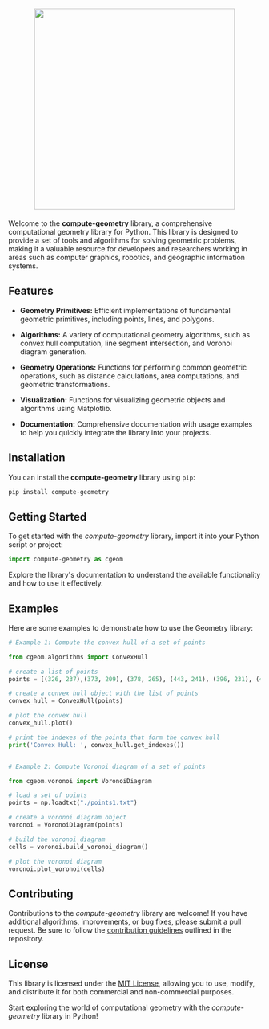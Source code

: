 <h1 align="center">
<img src="logo.png" width="400">
</h1>

Welcome to the **compute-geometry** library, a comprehensive computational geometry library for Python. This library is designed to provide a set of tools and algorithms for solving geometric problems, making it a valuable resource for developers and researchers working in areas such as computer graphics, robotics, and geographic information systems.

## Features

- **Geometry Primitives:** Efficient implementations of fundamental geometric primitives, including points, lines, and polygons.
  
- **Algorithms:** A variety of computational geometry algorithms, such as convex hull computation, line segment intersection, and Voronoi diagram generation.

- **Geometry Operations:** Functions for performing common geometric operations, such as distance calculations, area computations, and geometric transformations.

- **Visualization:** Functions for visualizing geometric objects and algorithms using Matplotlib.

- **Documentation:** Comprehensive documentation with usage examples to help you quickly integrate the library into your projects.

## Installation

You can install the **compute-geometry** library using `pip`:

```bash
pip install compute-geometry
```

## Getting Started

To get started with the _compute-geometry_ library, import it into your Python script or project:

```python
import compute-geometry as cgeom
```

Explore the library's documentation to understand the available functionality and how to use it effectively.

## Examples

Here are some examples to demonstrate how to use the Geometry library:

```python
# Example 1: Compute the convex hull of a set of points

from cgeom.algorithms import ConvexHull

# create a list of points
points = [(326, 237),(373, 209), (378, 265), (443, 241), (396, 231), (416, 270), (361, 335), (324, 297)]

# create a convex hull object with the list of points
convex_hull = ConvexHull(points)

# plot the convex hull
convex_hull.plot()

# print the indexes of the points that form the convex hull
print('Convex Hull: ', convex_hull.get_indexes())


# Example 2: Compute Voronoi diagram of a set of points

from cgeom.voronoi import VoronoiDiagram

# load a set of points
points = np.loadtxt("./points1.txt")

# create a voronoi diagram object
voronoi = VoronoiDiagram(points)

# build the voronoi diagram
cells = voronoi.build_voronoi_diagram()

# plot the voronoi diagram
voronoi.plot_voronoi(cells)

```

## Contributing

Contributions to the _compute-geometry_ library are welcome! If you have additional algorithms, improvements, or bug fixes, please submit a pull request. Be sure to follow the [contribution guidelines](CONTRIBUTING.md) outlined in the repository.

## License

This library is licensed under the [MIT License](LICENSE), allowing you to use, modify, and distribute it for both commercial and non-commercial purposes.

Start exploring the world of computational geometry with the _compute-geometry_ library in Python!